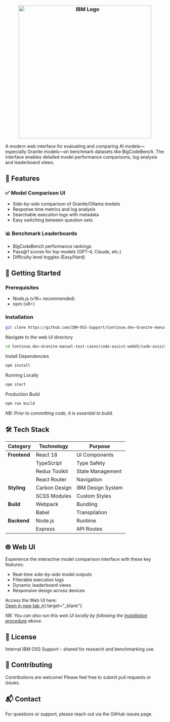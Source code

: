
<h3 align="center">
    <img width="420" src="https://ibm-oss-support.github.io/Continue.dev-Granite-manual-test-cases/ibm-code-assist-logo.svg" alt="IBM Logo"/>
</h3>

A modern web interface for evaluating and comparing AI models—especially Granite models—on benchmark datasets like BigCodeBench. 
The interface enables detailed model performance comparisons, log analysis and leaderboard views.

## 🌟 Features

### ✅ Model Comparison UI
- Side-by-side comparison of Granite/Ollama models
- Response time metrics and log analysis
- Searchable execution logs with metadata
- Easy switching between question sets

### 📊 Benchmark Leaderboards
- BigCodeBench performance rankings
- Pass@1 scores for top models (GPT-4, Claude, etc.)
- Difficulty level toggles (Easy/Hard)

## 🚀 Getting Started

### Prerequisites
- Node.js (v16+ recommended)
- npm (v8+)

### Installation
```bash
git clone https://github.com/IBM-OSS-Support/Continue.dev-Granite-manual-test-cases
```
Navigate to the web UI directory
```bash
cd Continue.dev-Granite-manual-test-cases/code-assist-webUI/code-assist-web
```
Install Dependencies
```bash
npm install
```
Running Locally
```bash
npm start
```
Production Build
```bash
npm run build
```
*NB: Prior to committing code, it is essential to build.*

## 🛠 Tech Stack
| Category              | Technology                      | Purpose           |
|-----------------------|---------------------------------|-------------------|
| **Frontend**          | React 18                        | UI Components     |
|                       | TypeScript                      | Type Safety       |
|                       | Redux Toolkit                   | State Management  |
|                       | React Router                    | Navigation        |
| **Styling**           | Carbon Design                   | IBM Design System |
|                       | SCSS Modules                    | Custom Styles     |
| **Build**             | Webpack                         | Bundling          |
|                       | Babel                           | Transpilation     |
| **Backend**           | Node.js                         | Runtime           |
|                       | Express                         | API Routes        |

## 🌐 Web UI
Experience the interactive model comparison interface with these key features:
- Real-time side-by-side model outputs
- Filterable execution logs
- Dynamic leaderboard views
- Responsive design across devices

Access the Web UI here:  
[Open in new tab ↗](https://ibm-oss-support.github.io/Continue.dev-Granite-manual-test-cases/#/model-comparison){:target="_blank"}

*NB: You can also run this web UI locally by following the [Installation procedure](#-getting-started) above.*

## 📄 License
Internal IBM OSS Support – shared for research and benchmarking use.

## 📝 Contributing
Contributions are welcome! Please feel free to submit pull requests or issues.

## 📬 Contact
For questions or support, please reach out via the GitHub issues page.
